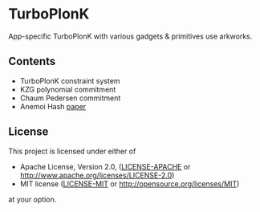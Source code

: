 <!-- [![crate](https://img.shields.io/badge/crates.io-v0.1.0-green.svg)](https://crates.io/crates/turboplonk) [![doc](https://img.shields.io/badge/docs.rs-v0.1.0-blue.svg)](https://docs.rs/turboplonk) -->

# TurboPlonK
App-specific TurboPlonK with various gadgets & primitives use arkworks.

## Contents
- TurboPlonK constraint system
- KZG polynomial commitment
- Chaum Pedersen commitment
- Anemoi Hash [paper](https://eprint.iacr.org/2022/840)

## License

This project is licensed under either of

 * Apache License, Version 2.0, ([LICENSE-APACHE](LICENSE-APACHE) or
   http://www.apache.org/licenses/LICENSE-2.0)
 * MIT license ([LICENSE-MIT](LICENSE-MIT) or
   http://opensource.org/licenses/MIT)

at your option.
